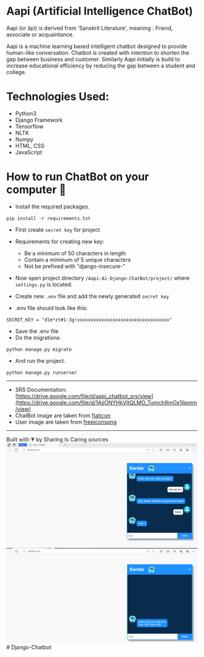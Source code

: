 # Aapi (Artificial Intelligence ChatBot)
Aapi (or âpi) is derived from 'Sanskrit Literature', meaning : Friend, associate or acquaintance. 

Aapi is a machine learning based intelligent chatbot designed to provide human-like conversation. 
Chatbot is created with intention to shorten the gap between business and customer. Similarly Aapi initially is build to increase educational efficiency by reducing the gap between a student and college. 



# Technologies Used:
- Python3
- Django Framework
- Tensorflow
- NLTK
- Numpy
- HTML, CSS
- JavaScript

# How to run ChatBot on your computer 🤔

- Install the required packages.
```
pip install -r requirements.txt
```
- First create `secret key` for project
- Requirements for creating new key:
	- Be a minimum of 50 characters in length
	- Contain a minimum of 5 unique characters
	- Not be prefixed with "django-insecure-"

- Now open project directory `/Aapi-Ai-Django-ChatBot/project/` where `settings.py` is located.
- Create new `.env` file and add the newly generated `secret key`
- .env file should look like this:
```
SECRET_KEY = "dlm*zt#1-3g!xxxxxxxxxxxxxxxxxxxxxxxxxxxxxxxxxx"
```
- Save the .env file
- Do the migrations 
```
python manage.py migrate
```
- And run the project.
```
python manage.py runserver
```
***
- SRS Documentation: [https://drive.google.com/file/d/aapi_chatbot_srs/view](https://drive.google.com/file/d/1AjjONYHkVltQLMO_Tunrch9mOx1jlpmm/view)
- ChatBot image are taken from [flaticon](https://www.flaticon.com/free-icons/bot)
- User image are taken from [freeiconspng](https://www.freeiconspng.com/img/7563)

***
Built with :heartpulse: by Sharing Is Caring
sources 
![alt text](image.png)
![alt text](image-1.png)#   D j a n g o - C h a t b o t 
 
 